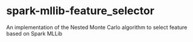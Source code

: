 # spark-mllib-feature_selector
An implementation of the Nested Monte Carlo algorithm to select feature based on Spark MLLib
